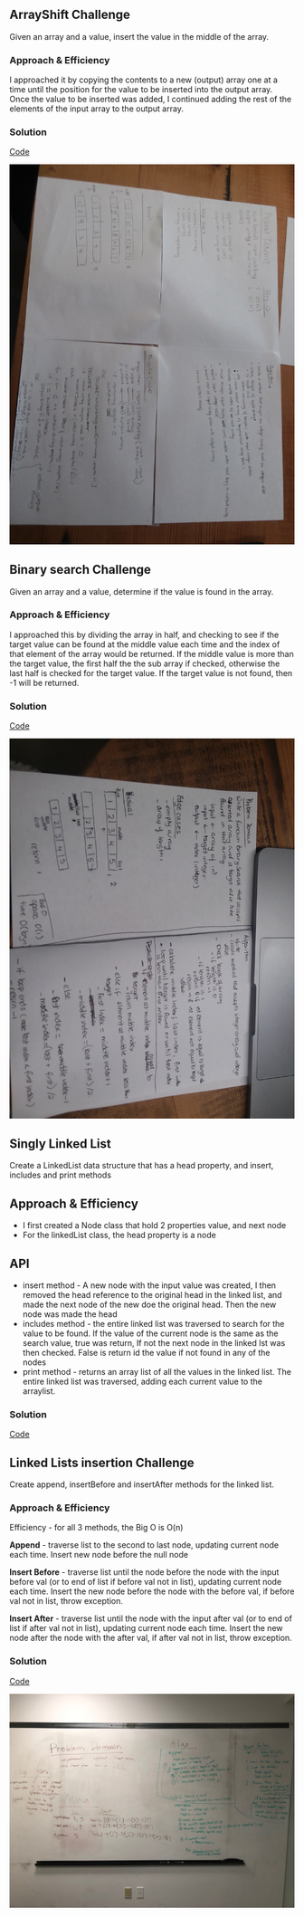 ## ArrayShift Challenge

Given an array and a value, insert the value in the middle of the array. 

### Approach & Efficiency
I approached it by copying the contents to a new (output) array one at a time until the position for the value to be inserted into the output array. Once the value to be inserted was added, I continued adding the rest of the elements of the input array to the output array.

### Solution
[Code](../src/main/java/java401codechallenges/ArrayShift.java)

![White Board to Array Shift problem](./assets/insert_shift_array.jpg)

## Binary search Challenge

Given an array and a value, determine if the value is found in the array. 

### Approach & Efficiency
I approached this by dividing the array in half, and checking to see if the target value can be found at the middle value each time and the index of that element of the array would be returned. If the middle value is more than the target value, the first half the the sub array if checked, otherwise the last half is checked for the target value. If the target value is not found, then -1 will be returned.

### Solution
[Code](../src/main/java/java401codechallenges/BinarySearch.java)

![White Board to Array Shift problem](./assets/binary_search.jpg)

## Singly Linked List
Create a LinkedList data structure that has a head property, and insert, includes and print methods

## Approach & Efficiency
- I first created a Node class that hold 2 properties value, and next node
- For the linkedList class, the head property is a node


## API
<!-- Description of each method publicly available to your Linked List -->
- insert method - A new node with the input value was created, I then removed the head reference to the original head in the linked list, and made the next node of the new doe the original head. Then the new node was made the head
- includes method - the entire linked list was traversed to search for the value to be found. If the value of the current node is the same as the search value, true was return, If not the next node in the linked lst was then checked. False is return id the value if not found in any of the nodes
- print method -  returns an array list of all the values in the linked list. The entire linked list was traversed, adding each current value to the arraylist.
### Solution
[Code](https://github.com/tgreenidge/data-structures-and-algorithms/blob/master/java401codechallenges/src/main/java/java401codechallenges/LinkedList.java)

## Linked Lists insertion Challenge

Create append, insertBefore and insertAfter methods for the linked list. 

### Approach & Efficiency
Efficiency -  for all 3 methods, the Big O is O(n)

**Append** - traverse list to the second to last node, updating current node each time. Insert new node before the null node

**Insert Before** - traverse list until the node before the node with the input before val (or to end of list if before val not in list), updating current node each time. Insert the new node before the node with the before val, if before val not in list, throw exception.

**Insert After** - traverse list until the node with the input after val (or to end of list if after val not in list), updating current node each time. Insert the new node after the node with the after val, if after val not in list, throw exception.

### Solution
[Code](https://github.com/tgreenidge/data-structures-and-algorithms/blob/master/java401codechallenges/src/main/java/java401codechallenges/LinkedList.java)

![White Board to Array Shift problem](./assets/ll_insertions.JPG)
